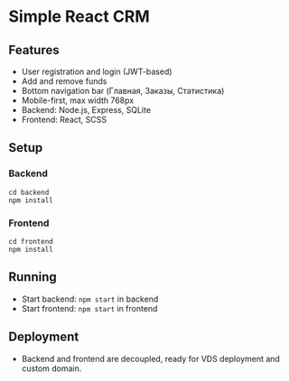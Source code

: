 # Simple React CRM

## Features
- User registration and login (JWT-based)
- Add and remove funds
- Bottom navigation bar (Главная, Заказы, Статистика)
- Mobile-first, max width 768px
- Backend: Node.js, Express, SQLite
- Frontend: React, SCSS

## Setup

### Backend
```
cd backend
npm install
```

### Frontend
```
cd frontend
npm install
```

## Running
- Start backend: `npm start` in backend
- Start frontend: `npm start` in frontend

## Deployment
- Backend and frontend are decoupled, ready for VDS deployment and custom domain. 
